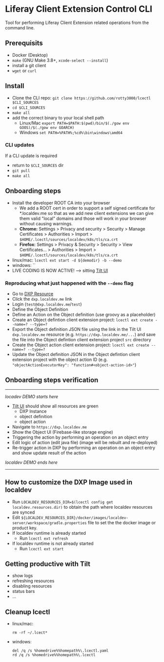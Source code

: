 # Liferay Client Extension Control CLI

Tool for performing Liferay Client Extension related operations from the command line.

## Prerequisits

* Docker (Desktop)
* `make` (GNU Make 3.8+, `xcode-select --install`)
* install a git client
* `wget` or `curl`

## Install

* Clone the CLI repo: `git clone https://github.com/rotty3000/lcectl $CLI_SOURCES`
* `cd $CLI_SOURCES`
* `make all`
* add the correct binary to your local shell path
  * Linux/Mac `export PATH=$PATH:$(pwd)/bin/$(./gow env GOOS)/$(./gow env GOARCH)`
  * Windows `set PATH=%PATH%;%cd%\bin\windows\amd64`

### CLI updates
If a CLI update is required
* return to `$CLI_SOURCES` dir
* `git pull`
* `make all`

## Onboarding steps

* Install the developer ROOT CA into your browser
  * We add a ROOT cert in order to support a self signed certificate for *.localdev.me so that as we add new client extensions we can give them valid "local" domains and those will work in your browser without causing warnings.
  * **Chrome:** Settings  > Privacy and security > Security > Manage Certificates > Authorities > Import > `$HOME/.lcectl/sources/localdev/k8s/tls/ca.crt`
  * **Firefox:** Settings > Privacy & Security > Security > View Certificates... > Authorities > Import > `$HOME/.lcectl/sources/localdev/k8s/tls/ca.crt`
* linux/mac: `lcectl ext start -d ${demodir} -b --demo`
* windows: ``
* LIVE CODING IS NOW ACTIVE! --> sitting [Tilt UI](http://localhost:10350/r/(all)/overview)

### Reproducing what just happened with the `--demo` flag
* Go to [DXP Resource](http://localhost:10350/r/dxp.localdev.me/overview)
* Click the `dxp.localdev.me` link
* Login (`test@dxp.localdev.me`/`test`)
* Define the Object Definition
* Define an Action on the Object definition (use groovy as a placeholder)
* Create an Object defintion client extension project: `lcectl ext create --name=? --type=?`
* Export the Object definition JSON file using the link in the Tilt UI `dxp.localdev.me` resource (e.g. `https://dxp.localdev.me/...`) and save the file into the Object defintion client extension project `src` directory
* Create the Object action client extension project: `lcectl ext create --name=? --type=?`
* Update the Object definition JSON in the Object defintion client extension project with the object action ID (e.g. `"objectActionExecutorKey": "function#<object-action-id>"`)

## Onboarding steps verification

---

*locadev DEMO starts here*

* [Tilt UI](http://localhost:10350/r/(all)/overview) should show all resources are green
  * DXP Instance
  * object definition
  * object action
* Navigate to `https://dxp.localdev.me`
* Show the Object UI (Firebase-like storage engine)
* Triggering the action by performing an operation on an object entry
* Edit logic of action (edit java file) (image will be rebuilt and re-deployed)
* Re-trigger action in DXP by performing an operation on an object entry and show update result of the action

*localdev DEMO ends here*

---

## How to customize the DXP Image used in localdev

* Run `LOCALDEV_RESOURCES_DIR=$(lcectl config get localdev.resources.dir)` to obtain the path where localdev resources are synced
* Edit `${LOCALDEV_RESOURCES_DIR}/docker/images/localdev-server/workspace/gradle.properties` file to set the the docker image or product key.
* If localdev runtime is already started
  * Run `lcectl ext refresh`
* If localdev runtime is not already started
  * Run `lcectl ext start`

## Getting productive with Tilt

* show logs
* refreshing resources
* disabling resources
* status bars
* ...


## Cleanup lcectl

* linux/mac:
  ```
  rm -rf ~/.lcect*
  ```
* windows:
  ```
  del /q /s %homedrive%%homepath%\.lcectl.yaml
  rd /q /s %homedrive%%homepath%\.lcectl
  ```